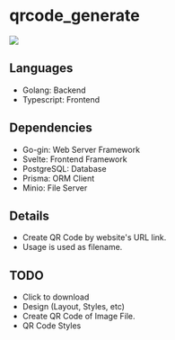 # qrcode_generate


<img src={sample.png}/>


## Languages

- Golang: Backend
- Typescript: Frontend

## Dependencies

- Go-gin: Web Server Framework
- Svelte: Frontend Framework
- PostgreSQL: Database
- Prisma: ORM Client
- Minio: File Server

## Details

- Create QR Code by website's URL link.
- Usage is used as filename.

## TODO

- Click to download
- Design (Layout, Styles, etc)
- Create QR Code of Image File.
- QR Code Styles
